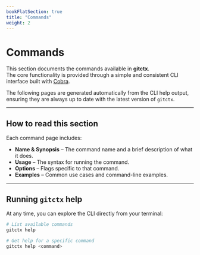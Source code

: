 ```yaml
---
bookFlatSection: true
title: "Commands"
weight: 2
---
```


# Commands

This section documents the commands available in **gitctx**.  
The core functionality is provided through a simple and consistent CLI interface built with [Cobra](https://github.com/spf13/cobra).

The following pages are generated automatically from the CLI help output, ensuring they are always up to date with the latest version of `gitctx`.

---

## How to read this section

Each command page includes:

- **Name & Synopsis** – The command name and a brief description of what it does.
- **Usage** – The syntax for running the command.
- **Options** – Flags specific to that command.
- **Examples** – Common use cases and command-line examples.

---

## Running `gitctx` help

At any time, you can explore the CLI directly from your terminal:

```bash
# List available commands
gitctx help

# Get help for a specific command
gitctx help <command>
```
